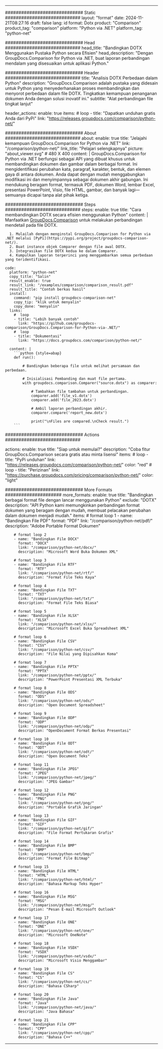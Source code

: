 
---
############################# Static ############################
layout: "format"
date:  2024-11-21T08:27:16
draft: false
lang: id
format: Dotx
product: "Comparison"
product_tag: "comparison"
platform: "Python via .NET"
platform_tag: "python-net"

############################# Head ############################
head_title: "Bandingkan DOTX Menggunakan Pustaka Python secara Efisien"
head_description: "Dengan GroupDocs.Comparison for Python via .NET, buat laporan perbandingan mendalam yang disesuaikan untuk aplikasi Python."

############################# Header ############################
title: "Analisis DOTX Perbedaan dalam Python" 
description: "GroupDocs.Comparison adalah pustaka yang didesain untuk Python yang menyederhanakan proses membandingkan dan menyorot perbedaan dalam file DOTX. Tingkatkan kemampuan penanganan dokumen Anda dengan solusi inovatif ini."
subtitle: "Alat perbandingan file tingkat lanjut" 

header_actions:
  enable: true
  items:
    #  loop
    - title: "Dapatkan unduhan gratis Anda dari PyPi"
      link: "https://releases.groupdocs.com/comparison/python-net/"
      
############################# About ############################
about:
    enable: true
    title: "Jelajahi kemampuan GroupDocs.Comparison for Python via .NET"
    link: "/comparison/python-net/"
    link_title: "Pelajari selengkapnya"
    picture: "about_viewer.svg" # 480 X 400
    content: |
       GroupDocs.Comparison for Python via .NET berfungsi sebagai API yang dibuat khusus untuk membandingkan dokumen dan gambar dalam berbagai format. Ini mengidentifikasi perubahan kata, paragraf, karakter, bentuk, dan elemen gaya di antara dokumen. Anda dapat dengan mudah menggabungkan modifikasi ini dan menyimpannya sebagai dokumen akhir gabungan. Ini mendukung beragam format, termasuk PDF, dokumen Word, lembar Excel, presentasi PowerPoint, Visio, file HTML, gambar, dan banyak lagi—semuanya dicapai tanpa alat pihak ketiga.

############################# Steps ############################
steps:
    enable: true
    title: "Cara membandingkan DOTX secara efisien menggunakan Python"
    content: |
      Manfaatkan [GroupDocs.Comparison](https://products.groupdocs.com/comparison/python-net/) untuk melakukan perbandingan mendetail pada file DOTX.
      
      1. Mulailah dengan menginstal GroupDocs.Comparison for Python via .NET melalui [PyPi](https://pypi.org/project/groupdocs-comparison-net/).
      2. Buat instance objek Comparer dengan file awal DOTX.
      3. Integrasikan file DOTX kedua ke dalam Comparer.
      4. Kumpulkan laporan terperinci yang menggambarkan semua perbedaan yang teridentifikasi.
   
    code:
      platform: "python-net"
      copy_title: "Salin"
      result_enable: true
      result_link: "/examples/comparison/comparison_result.pdf"
      result_title: "Contoh berkas hasil"
      install:
        command: "pip install groupdocs-comparison-net"
        copy_tip: "klik untuk menyalin"
        copy_done: "menyalin"
      links:
        #  loop
        - title: "Lebih banyak contoh"
          link: "https://github.com/groupdocs-comparison/GroupDocs.Comparison-for-Python-via-.NET/"
        #  loop
        - title: "Dokumentasi"
          link: "https://docs.groupdocs.com/comparison/python-net/"
          
      content: |
        ```python {style=abap}
        def run():

            # Bandingkan beberapa file untuk melihat persamaan dan perbedaan.

            # Inisialisasi Pembanding dan muat file pertama.
            with groupdocs.comparison.Comparer("source.dotx") as comparer:

                # Tambahkan file tambahan untuk perbandingan.
                comparer.add('file_v1.dotx')
                comparer.add('file_2023.dotx')

                # Ambil laporan perbandingan akhir.
                comparer.compare('report_new.dotx')

                print("\nFiles are compared.\nCheck result.")
        ```            

############################# Actions ############################

actions:
  enable: true
  title: "Siap untuk memulai?"
  description: "Coba fitur GroupDocs.Comparison secara gratis atau minta lisensi"
  items:
    #  loop
    - title: "PyPi unduhan"
      link: "https://releases.groupdocs.com/comparison/python-net/"
      color: "red"
        #  loop
    - title: "Perizinan"
      link: "https://purchase.groupdocs.com/pricing/comparison/python-net/"
      color: "light"


############################# More Formats #####################
more_formats:
    enable: true
    title: "Bandingkan berbagai format file dengan lancar menggunakan Python"
    exclude: "DOTX"
    description: "API Python kami memungkinkan perbandingan format dokumen yang beragam dengan mudah, membuat pelacakan perubahan dalam dokumen menjadi mudah."
    items: 
        # format loop 1
        - name: "Bandingkan File PDF"
          format: "PDF"
          link: "/comparison/python-net/pdf/"
          description: "Adobe Portable Format Dokumen"

        # format loop 2
        - name: "Bandingkan File DOCX"
          format: "DOCX"
          link: "/comparison/python-net/docx/"
          description: "Microsoft Word Buka Dokumen XML"

        # format loop 3
        - name: "Bandingkan File RTF"
          format: "RTF"
          link: "/comparison/python-net/rtf/"
          description: "Format File Teks Kaya"

        # format loop 4
        - name: "Bandingkan File TXT"
          format: "TXT"
          link: "/comparison/python-net/txt/"
          description: "Format File Teks Biasa"

        # format loop 5
        - name: "Bandingkan File XLSX"
          format: "XLSX"
          link: "/comparison/python-net/xlsx/"
          description: "Microsoft Excel Buka Spreadsheet XML"

        # format loop 6
        - name: "Bandingkan File CSV"
          format: "CSV"
          link: "/comparison/python-net/csv/"
          description: "File Nilai yang Dipisahkan Koma"

        # format loop 7
        - name: "Bandingkan File PPTX"
          format: "PPTX"
          link: "/comparison/python-net/pptx/"
          description: "PowerPoint Presentasi XML Terbuka"

        # format loop 8
        - name: "Bandingkan File ODS"
          format: "ODS"
          link: "/comparison/python-net/ods/"
          description: "Open Document Spreadsheet"

        # format loop 9
        - name: "Bandingkan File ODP"
          format: "ODP"
          link: "/comparison/python-net/odp/"
          description: "OpenDocument Format Berkas Presentasi"

        # format loop 10
        - name: "Bandingkan File ODT"
          format: "ODT"
          link: "/comparison/python-net/odt/"
          description: "Open Document Teks"

        # format loop 11
        - name: "Bandingkan File JPEG"
          format: "JPEG"
          link: "/comparison/python-net/jpeg/"
          description: "JPEG Gambar"

        # format loop 12
        - name: "Bandingkan File PNG"
          format: "PNG"
          link: "/comparison/python-net/png/"
          description: "Portable Grafik Jaringan"

        # format loop 13
        - name: "Bandingkan File GIF"
          format: "GIF"
          link: "/comparison/python-net/gif/"
          description: "File Format Pertukaran Grafis"

        # format loop 14
        - name: "Bandingkan File BMP"
          format: "BMP"
          link: "/comparison/python-net/bmp/"
          description: "Format File Bitmap"

        # format loop 15
        - name: "Bandingkan File HTML"
          format: "HTML"
          link: "/comparison/python-net/html/"
          description: "Bahasa Markup Teks Hyper"

        # format loop 16
        - name: "Bandingkan File MSG"
          format: "MSG"
          link: "/comparison/python-net/msg/"
          description: "Pesan E-mail Microsoft Outlook"

        # format loop 17
        - name: "Bandingkan File ONE"
          format: "ONE"
          link: "/comparison/python-net/one/"
          description: "Microsoft OneNote"

        # format loop 18
        - name: "Bandingkan File VSDX"
          format: "VSDX"
          link: "/comparison/python-net/vsdx/"
          description: "Microsoft Visio Menggambar"

        # format loop 19
        - name: "Bandingkan File CS"
          format: "CS"
          link: "/comparison/python-net/cs/"
          description: "Bahasa CSharp"

        # format loop 20
        - name: "Bandingkan File Java"
          format: "Java"
          link: "/comparison/python-net/java/"
          description: "Java Bahasa"
          
        # format loop 21
        - name: "Bandingkan File CPP"
          format: "CPP"
          link: "/comparison/python-net/cpp/"
          description: "Bahasa C++"
---